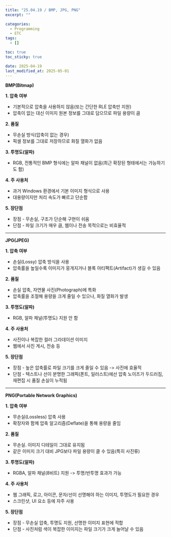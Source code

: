 ```yaml
---
title: "25.04.19 / BMP, JPG, PNG"
excerpt: ""

categories:
  - Programming
  - ETC
tags:
  - []

toc: true
toc_sticky: true

date: 2025-04-19
last_modified_at: 2025-05-01
---
```


**BMP(Bitmap)**

**1\. 압축 여부**

- 기본적으로 압축을 사용하지 않음(또는 간단한 RLE 압축만 지원)
- 압축이 없는 대신 이미지 원본 정보를 그대로 담으므로 파일 용량이 큼

**2\. 품질**

- 무손실 방식(압축이 없는 경우)
- 픽셀 정보를 그대로 저장하므로 화질 열화가 없음

**3\. 투명도(알파)**

- RGB, 전통적인 BMP 형식에는 알파 채널이 없음(최근 확장된 형태에서는 가능하기도 함)

**4\. 주 사용처**

- 과거 Windows 환경에서 기본 이미지 형식으로 사용
- 대용량이지만 처리 속도가 빠르고 단순함

**5\. 장단점**

- 장점 - 무손실, 구조가 단순해 구현이 쉬움
- 단점 - 파일 크기가 매우 큼, 웹이나 전송 목적으로는 비효율적

---

**JPG(JPEG)**

**1\. 압축 여부**

- 손실(Lossy) 압축 방식을 사용
- 압축률을 높일수록 이미지가 뭉개지거나 블록 아티팩트(Artifact)가 생길 수 있음

**2\. 품질**

- 손실 압축, 자연물 사진(Photograph)에 특화
- 압축률을 조절해 용량을 크게 줄일 수 있으나, 화질 열화가 발생

**3\. 투명도(알파)**

- RGB, 알파 채널(투명도) 지원 안 함

**4\. 주 사용처**

- 사진이나 복잡한 컬러 그라데이션 이미지
- 웹에서 사진 게시, 전송 등

**5\. 장단점**

- 장점 - 높은 압축률로 파일 크기를 크게 줄일 수 있음 -> 사진에 효율적
- 단점 - 텍스트나 선이 분명한 그래픽(폰트, 일러스트)에선 압축 노이즈가 두드러짐, 재편집 시 품질 손실이 누적됨

---

**PNG(Portable Network Graphics)**

**1\. 압축 여부**

- 무손실(Lossless) 압축 사용
- 확장자와 함께 압축 알고리즘(Deflate)을 통해 용량을 줄임

**2\. 품질**

- 무손실. 이미지 디테일이 그대로 유지됨
- 같은 이미지 크기 대비 JPG보다 파일 용량이 클 수 있음(특히 사진류)

**3\. 투명도(알파)**

- RGBA, 알파 채널(8비트) 지원 -> 투명/반투명 효과가 가능

**4\. 주 사용처**

- 웹 그래픽, 로고, 아이콘, 문자/선이 선명해야 하는 이미지, 투명도가 필요한 경우
- 스크린샷, UI 요소 등에 자주 사용

**5\. 장단점**

- 장점 - 무손실 압축, 투명도 지원, 선명한 이미지 표현에 적합
- 단점 - 사진처럼 색이 복잡한 이미지는 파일 크기가 크게 늘어날 수 있음
